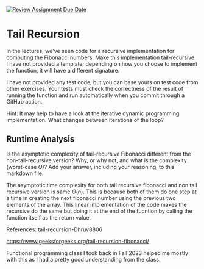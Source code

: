 [![Review Assignment Due Date](https://classroom.github.com/assets/deadline-readme-button-24ddc0f5d75046c5622901739e7c5dd533143b0c8e959d652212380cedb1ea36.svg)](https://classroom.github.com/a/bHkMPWBv)
# Tail Recursion

In the lectures, we've seen code for a recursive implementation for computing
the Fibonacci numbers. Make this implementation tail-recursive. I have not
provided a template; depending on how you choose to implement the function, it
will have a different signature.

I have not provided any test code, but you can base yours on test code from
other exercises. Your tests must check the correctness of the result of running
the function and run automatically when you commit through a GitHub action.

Hint: It may help to have a look at the iterative dynamic programming
implementation. What changes between iterations of the loop?

## Runtime Analysis

Is the asymptotic complexity of tail-recursive Fibonacci different from the
non-tail-recursive version? Why, or why not, and what is the complexity
(worst-case $\Theta$)? Add your answer, including your reasoning, to this
markdown file.


The asymptotic time complexity for both tail recursive fibonacci and non tail recursive version is same $\Theta(n)$. This is because both of them do one step at a time in creating the next fibonacci number using the previous two elements of the array. This linear implementation of the code makes the recursive do the same but doing it at the end of the fucntion by calling the function itself as the return value. 

References:
tail-recursion-Dhruv8806

https://www.geeksforgeeks.org/tail-recursion-fibonacci/

Functional programming class I took back in Fall 2023 helped me mostly with this as I had a pretty good understanding from the class.
